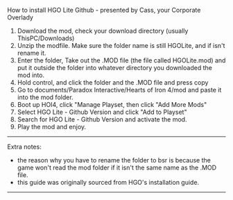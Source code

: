 How to install HGO Lite Github - presented by Cass, your Corporate Overlady
1) Download the mod, check your download directory (usually ThisPC/Downloads)
2) Unzip the modfile. Make sure the folder name is still HGOLite, and if isn't rename it.
3) Enter the folder, Take out the .MOD file (the file called HGOLite.mod) and put it outside the folder into whatever directory you downloaded the mod into.
4) Hold control, and click the folder and the .MOD file and press copy
5) Go to documents/Paradox Interactive/Hearts of Iron 4/mod and paste it into the mod folder.
6) Boot up HOI4, click "Manage Playset, then click "Add More Mods" 
7) Select HGO Lite - Github Version and click "Add to Playset"
8) Search for HGO Lite - Github Version and activate the mod.
9) Play the mod and enjoy.
---------------
Extra notes:

- the reason why you have to rename the folder to bsr is because the game won't read the mod folder if it isn't the same name as the .MOD file.
- this guide was originally sourced from HGO's installation guide.
---------------
